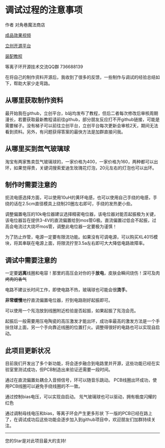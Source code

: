 # 调试过程的注意事项

作者 对角巷魔法商店

[成品效果视频](https://www.bilibili.com/video/BV1YQ4y157gs)

[立创开源平台](https://oshwhub.com/skylake/plasmatoroid-drive-circuit)

[装配教程](./Tutorial.md)

等离子环开源技术交流QQ群 736688139

在将自己的制作资料开源后，我收到了很多的反馈，一些制作与调试的经验总结如下，帮助大家少走弯路。

## 从哪里获取制作资料

最开始我在github，立创平台，b站均发布了教程，但后二者每次修改后审核周期漫长，若要获取最新教程请前往github，部分朋友反应打不开github链接，可能是需要梯子。没有梯子可以前往立创平台，立创平台每次更新会审核2天，期间无法看到资料。另外，有问题获得答案的最快方法是加群直接问我。

## 从哪里买到氙气玻璃球

淘宝有两家售卖氙气玻璃球的，一家价格为400，一家价格为160，两种都可以出环，如果觉得贵，关键词搜索爱迪生玫瑰花灯泡，20元左右的灯泡也可以出环。

## 制作时需要注意的

扼流电感选择方面，可以使用10uH的黄环电感，也可以使用自己手绕的电感，手绕的话在2.5cm直径模具上绕制20圈左右即可，手绕的发热更小些。

调整偏置电压的10k电位器建议选择精密电位器，该电位器对能否起振极为关键，该电位器旨在提供3-4V的直流偏置给到mos管G极。直流偏置过低会不起振，过高会电流过大烧坏mos管，调整此电位器一定要极为谨慎！

为了防止炸管，电源一定要有限流功能。如果没有可调电源，可以购买XL4015模块，将其串联在电源上面，将限流拧至3.5a左右即可大大降低电路故障率。

## 调试中需要注意的

一定要**远离**线圈和电容！那里的高压会对你的手**放电**，皮肤会瞬间烧伤！深可及肉~~烤肉的香气~~

电路不建议长时间工作，即使电路不热，玻璃球也可能会很**烫手**。

**非常缓慢**地拧直流偏置电位器，拧到电路刚好起振即可。

可以使用一个氖泡放到线圈附近检验是否起振，如果起振了氖泡会亮。

起振后一般需要用压电陶瓷的高压激发才能出环，成功率最高的激发方法是一个手扶住球上面，另一个手向靠近线圈的位置打火。调整得很好的电路也可以实现自启动。


## 此项目更新状况

目前我们开发出了多个新功能，将会逐步融合到电路里并开源，这些功能已经在实验室里测试成功，但PCB制造出来验证还需要一段时间。

通过在直流偏置处耦合入音频信号，环可以随音乐跳动。
PCB线圈出环成功，使用PCB线圈可以避免手绕线圈的不一致。


通过控制bias电压，可以实现自启动。
氖气玻璃球也可以驱动，拥有极度闪耀的红色


通过调制母线电压和bias，等离子环会产生更多形状
下一版的PCB已经在路上了，在调试成功后这些功能会逐步加入到github项目中，欢迎朋友们加群持续关注。

---

您的Star是对此项目最大的支持!